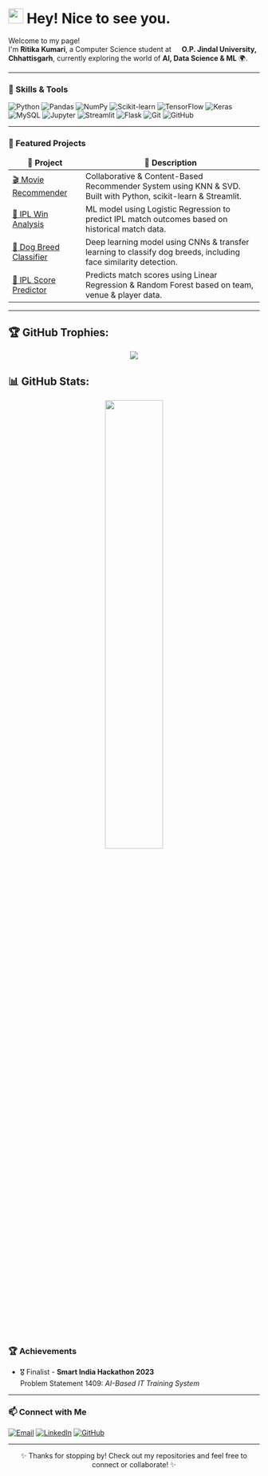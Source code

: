 <h1><img src="https://emojis.slackmojis.com/emojis/images/1531849430/4246/blob-sunglasses.gif" width="30"/> Hey! Nice to see you.</h1>

<p>Welcome to my page! </br> I'm <b>Ritika Kumari</b>, a Computer Science student at <img src="https://cdn-icons-png.flaticon.com/512/197/197610.png" width="13"/> <b>O.P. Jindal University, Chhattisgarh</b>, currently exploring the world of <b>AI, Data Science & ML</b> 🌍.</p>

---

<h3>🧠 Skills & Tools</h3>
<p>
  <img alt="Python" src="https://img.shields.io/badge/-Python-3670A0?style=flat-square&logo=python&logoColor=white" />
  <img alt="Pandas" src="https://img.shields.io/badge/-Pandas-150458?style=flat-square&logo=pandas&logoColor=white" />
  <img alt="NumPy" src="https://img.shields.io/badge/-NumPy-013243?style=flat-square&logo=numpy&logoColor=white" />
  <img alt="Scikit-learn" src="https://img.shields.io/badge/-Scikit--learn-F7931E?style=flat-square&logo=scikit-learn&logoColor=white" />
  <img alt="TensorFlow" src="https://img.shields.io/badge/-TensorFlow-FF6F00?style=flat-square&logo=tensorflow&logoColor=white" />
  <img alt="Keras" src="https://img.shields.io/badge/-Keras-D00000?style=flat-square&logo=keras&logoColor=white" />
  <img alt="MySQL" src="https://img.shields.io/badge/-MySQL-4479A1?style=flat-square&logo=mysql&logoColor=white" />
  <img alt="Jupyter" src="https://img.shields.io/badge/-Jupyter-F37626?style=flat-square&logo=jupyter&logoColor=white" />
  <img alt="Streamlit" src="https://img.shields.io/badge/-Streamlit-FF4B4B?style=flat-square&logo=streamlit&logoColor=white" />
  <img alt="Flask" src="https://img.shields.io/badge/-Flask-000000?style=flat-square&logo=flask&logoColor=white" />
  <img alt="Git" src="https://img.shields.io/badge/-Git-F05032?style=flat-square&logo=git&logoColor=white" />
  <img alt="GitHub" src="https://img.shields.io/badge/-GitHub-181717?style=flat-square&logo=github&logoColor=white" />
</p>

---

<h3>🚀 Featured Projects</h3>
<table>
  <thead align="center">
    <tr>
      <td><b>📁 Project</b></td>
      <td><b>🌟 Description</b></td>
    </tr>
  </thead>
  <tbody>
    <tr>
      <td><a href="https://github.com/RITIKA-01A/Movie-Recommender-System">🎬 Movie Recommender</a></td>
      <td>Collaborative & Content-Based Recommender System using KNN & SVD. Built with Python, scikit-learn & Streamlit.</td>
    </tr>
    <tr>
      <td><a href="https://github.com/RITIKA-01A/IPL-Win-Analysis">🏏 IPL Win Analysis</a></td>
      <td>ML model using Logistic Regression to predict IPL match outcomes based on historical match data.</td>
    </tr>
    <tr>
      <td><a href="https://github.com/RITIKA-01A/Dog-Breed-Classifier">🐶 Dog Breed Classifier</a></td>
      <td>Deep learning model using CNNs & transfer learning to classify dog breeds, including face similarity detection.</td>
    </tr>
    <tr>
      <td><a href="https://github.com/RITIKA-01A/IPL-Score-Predictor">🏏 IPL Score Predictor</a></td>
      <td>Predicts match scores using Linear Regression & Random Forest based on team, venue & player data.</td>
    </tr>
  </tbody>
</table>

---

## 🏆 GitHub Trophies:

<p align="center">
    <img src="https://github-profile-trophy.vercel.app/?username=Anand21J-V">
</p>

## 📊 GitHub Stats:

<p align="center">
    <img src="https://github-readme-stats-mauve-ten.vercel.app/api?username=RITIKA-01A&show_icons=true&hide_border=true&count_private=true&include_all_commits=true" width='48%' />
</p>

<h3>🏆 Achievements</h3>
<ul>
  <li>🎖️ Finalist - <b>Smart India Hackathon 2023</b>  
  <br/>Problem Statement 1409: <i>AI-Based IT Training System</i></li>
</ul>

---

<h3>📫 Connect with Me</h3>
<p>
  <a href="mailto:ritikasingh9471@gmail.com"><img alt="Email" src="https://img.shields.io/badge/-Email-EA4335?style=for-the-badge&logo=gmail&logoColor=white" /></a>
  <a href="https://www.linkedin.com/in/ritikakumarids/"><img alt="LinkedIn" src="https://img.shields.io/badge/-LinkedIn-0077B5?style=for-the-badge&logo=linkedin&logoColor=white" /></a>
  <a href="https://github.com/RITIKA-01A"><img alt="GitHub" src="https://img.shields.io/badge/-GitHub-181717?style=for-the-badge&logo=github&logoColor=white" /></a>
</p>

---

<p align="center">✨ Thanks for stopping by! Check out my repositories and feel free to connect or collaborate! ✨</p>
